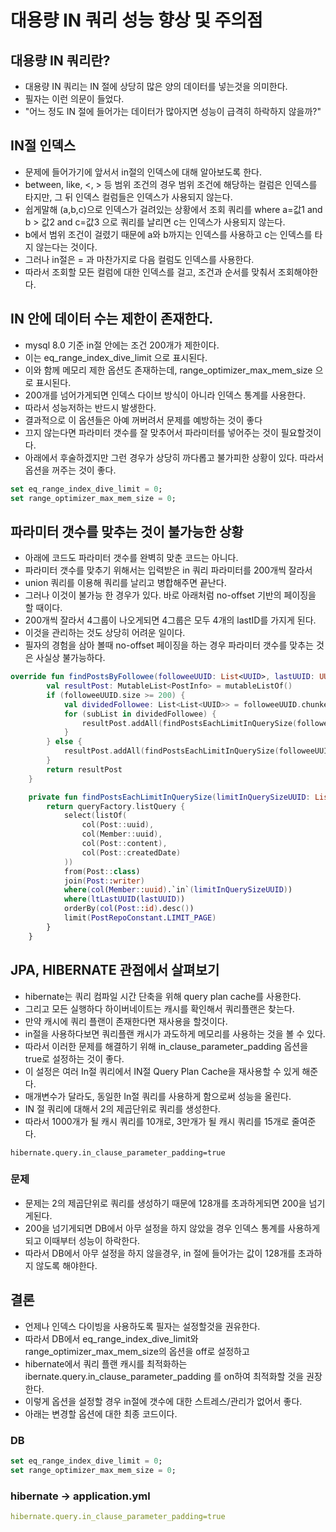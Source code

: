 # 대용량 IN 쿼리 성능 향상 및 주의점

## 대용량 IN 쿼리란?
* 대용량 IN 쿼리는 IN 절에 상당히 많은 양의 데이터를 넣는것을 의미한다.
* 필자는 이런 의문이 들었다. 
* "어느 정도 IN 절에 들어가는 데이터가 많아지면 성능이 급격히 하락하지 않을까?"

## IN절 인덱스
* 문제에 들어가기에 앞서서 in절의 인덱스에 대해 알아보도록 한다.
* between, like, <, > 등 범위 조건의 경우 범위 조건에 해당하는 컬럼은 인덱스를 타지만, 그 뒤 인덱스 컬럼들은 인덱스가 사용되지 않는다.
* 쉽게말해 (a,b,c)으로 인덱스가 걸려있는 상황에서 조회 쿼리를 where a=값1 and b > 값2 and c=값3 으로 쿼리를 날리면 c는 인덱스가 사용되지 않는다.
* b에서 범위 조건이 걸렸기 때문에 a와 b까지는 인덱스를 사용하고 c는 인덱스를 타지 않는다는 것이다.
* 그러나 in절은 = 과 마찬가지로 다음 컬럼도 인덱스를 사용한다.
* 따라서 조회할 모든 컬럼에 대한 인덱스를 걸고, 조건과 순서를 맞춰서 조회해야한다.

## IN 안에 데이터 수는 제한이 존재한다.
* mysql 8.0 기준 in절 안에는 조건 200개가 제한이다.
* 이는 eq_range_index_dive_limit 으로 표시된다.
* 이와 함께 메모리 제한 옵션도 존재하는데, range_optimizer_max_mem_size 으로 표시된다.
* 200개를 넘어가게되면 인덱스 다이브 방식이 아니라 인덱스 통계를 사용한다.
* 따라서 성능저하는 반드시 발생한다.
* 결과적으로 이 옵션들은 아예 꺼버려서 문제를 예방하는 것이 좋다
* 끄지 않는다면 파라미터 갯수를 잘 맞추어서 파라미터를 넣어주는 것이 필요할것이다.
* 아래에서 후술하겠지만 그런 경우가 상당히 까다롭고 불가피한 상황이 있다. 따라서 옵션을 꺼주는 것이 좋다.
```sql
set eq_range_index_dive_limit = 0;
set range_optimizer_max_mem_size = 0;
```

## 파라미터 갯수를 맞추는 것이 불가능한 상황
* 아래에 코드도 파라미터 갯수를 완벽히 맞춘 코드는 아니다.
* 파라미터 갯수를 맞추기 위해서는 입력받은 in 쿼리 파라미터를 200개씩 잘라서 
* union 쿼리를 이용해 쿼리를 날리고 병합해주면 끝난다.
* 그러나 이것이 불가능 한 경우가 있다. 바로 아래처럼 no-offset 기반의 페이징을 할 때이다.
* 200개씩 잘라서 4그룹이 나오게되면 4그룹은 모두 4개의 lastID를 가지게 된다.
* 이것을 관리하는 것도 상당히 어려운 일이다.
* 필자의 경험을 삼아 볼때 no-offset 페이징을 하는 경우 파라미터 갯수를 맞추는 것은 사실상 불가능하다.
```kotlin
override fun findPostsByFollowee(followeeUUID: List<UUID>, lastUUID: UUID?): List<PostInfo> {
        val resultPost: MutableList<PostInfo> = mutableListOf()
        if (followeeUUID.size >= 200) {
            val dividedFollowee: List<List<UUID>> = followeeUUID.chunked(200)
            for (subList in dividedFollowee) {
                resultPost.addAll(findPostsEachLimitInQuerySize(followeeUUID, lastUUID))
            }
        } else {
            resultPost.addAll(findPostsEachLimitInQuerySize(followeeUUID, lastUUID))
        }
        return resultPost
    }

    private fun findPostsEachLimitInQuerySize(limitInQuerySizeUUID: List<UUID>, lastUUID: UUID?): List<PostInfo> {
        return queryFactory.listQuery {
            select(listOf(
                col(Post::uuid),
                col(Member::uuid),
                col(Post::content),
                col(Post::createdDate)
            ))
            from(Post::class)
            join(Post::writer)
            where(col(Member::uuid).`in`(limitInQuerySizeUUID))
            where(ltLastUUID(lastUUID))
            orderBy(col(Post::id).desc())
            limit(PostRepoConstant.LIMIT_PAGE)
        }
    }
```

## JPA, HIBERNATE 관점에서 살펴보기
* hibernate는 쿼리 컴파일 시간 단축을 위해 query plan cache를 사용한다.
* 그리고 모든 실행하다 하이버네이트는 캐시를 확인해서 쿼리플랜은 찾는다.
* 만약 캐시에 쿼리 플랜이 존재한다면 재사용을 할것이다.
* in절을 사용하다보면 쿼리플랜 캐시가 과도하게 메모리를 사용하는 것을 볼 수 있다.
* 따라서 이러한 문제를 해결하기 위해 in_clause_parameter_padding 옵션을 true로 설정하는 것이 좋다.
* 이 설정은 여러 In절 쿼리에서 IN절 Query Plan Cache을 재사용할 수 있게 해준다. 
* 매개변수가 달라도, 동일한 In절 쿼리를 사용하게 함으로써 성능을 올린다. 
* IN 절 쿼리에 대해서 2의 제곱단위로 쿼리를 생성한다. 
* 따라서 1000개가 될 캐시 쿼리를 10개로, 3만개가 될 캐시 쿼리를 15개로 줄여준다.
```
hibernate.query.in_clause_parameter_padding=true
```
### 문제
* 문제는 2의 제곱단위로 쿼리를 생성하기 때문에 128개를 초과하게되면 200을 넘기게된다.
* 200을 넘기게되면 DB에서 아무 설정을 하지 않았을 경우 인덱스 통계를 사용하게 되고 이때부터 성능이 하락한다.
* 따라서 DB에서 아무 설정을 하지 않을경우, in 절에 들어가는 값이 128개를 초과하지 않도록 해야한다.

## 결론
* 언제나 인덱스 다이빙을 사용하도록 필자는 설정할것을 권유한다.
* 따라서 DB에서 eq_range_index_dive_limit와 range_optimizer_max_mem_size의 옵션을 off로 설정하고
* hibernate에서 쿼리 플랜 캐시를 최적화하는 ibernate.query.in_clause_parameter_padding 를 on하여 최적화할 것을 권장한다.
* 이렇게 옵션을 설정할 경우 in절에 갯수에 대한 스트레스/관리가 없어서 좋다.
* 아래는 변경할 옵션에 대한 최종 코드이다.
### DB
```sql
set eq_range_index_dive_limit = 0;
set range_optimizer_max_mem_size = 0;
```
### hibernate -> application.yml
```yaml
hibernate.query.in_clause_parameter_padding=true
```